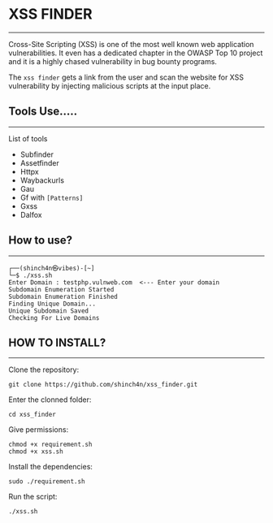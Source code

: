 # XSS FINDER 
---

Cross-Site Scripting (XSS) is one of the most well known web application vulnerabilities. It even has a dedicated chapter in the OWASP Top 10 project and it is a highly chased vulnerability in bug bounty programs.

The  `xss finder` gets a link from the user and scan the website for XSS vulnerability by injecting malicious scripts at the input place.

## Tools Use.....
---
List of tools   

* Subfinder
* Assetfinder
* Httpx
* Waybackurls
* Gau
* Gf with `[Patterns]`
* Gxss
* Dalfox

## How to use?
***
```
┌──(shinch4n㉿vibes)-[~]
└─$ ./xss.sh 
Enter Domain : testphp.vulnweb.com  <--- Enter your domain
Subdomain Enumeration Started
Subdomain Enumeration Finished
Finding Unique Domain...
Unique Subdomain Saved
Checking For Live Domains
```

## HOW TO INSTALL?
---
Clone the repository:
```
git clone https://github.com/shinch4n/xss_finder.git
```

Enter the clonned folder:
```
cd xss_finder
```
Give permissions:
```
chmod +x requirement.sh
chmod +x xss.sh
```
Install the dependencies:
```
sudo ./requirement.sh
```
Run the script:
```
./xss.sh

